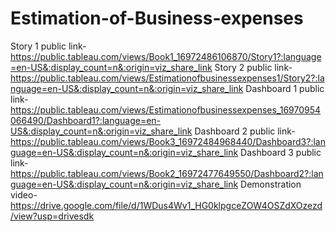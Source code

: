 # Estimation-of-Business-expenses                                                                                                                                                                                 
Story 1 public link- https://public.tableau.com/views/Book1_16972486106870/Story1?:language=en-US&:display_count=n&:origin=viz_share_link
Story 2 public link- https://public.tableau.com/views/Estimationofbusinessexpenses1/Story2?:language=en-US&:display_count=n&:origin=viz_share_link
Dashboard 1 public link- https://public.tableau.com/views/Estimationofbusinessexpenses_16970954066490/Dashboard1?:language=en-US&:display_count=n&:origin=viz_share_link
Dashboard 2 public link- https://public.tableau.com/views/Book3_16972484968440/Dashboard3?:language=en-US&:display_count=n&:origin=viz_share_link
Dashboard 3 public link- https://public.tableau.com/views/Book2_16972477649550/Dashboard2?:language=en-US&:display_count=n&:origin=viz_share_link
Demonstration video- https://drive.google.com/file/d/1WDus4Wv1_HG0klpgceZOW4OSZdXOzezd/view?usp=drivesdk
